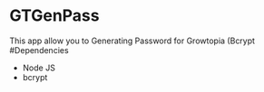 # GTGenPass
This app allow you to Generating Password for Growtopia (Bcrypt
#Dependencies
- Node JS
- bcrypt
